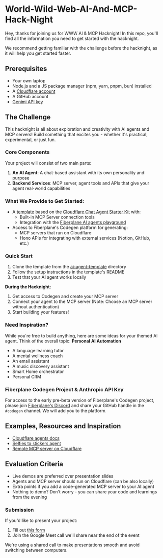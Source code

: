 # World-Wild-Web-AI-And-MCP-Hack-Night
Hey, thanks for joining us for WWW AI & MCP Hacknight! In this repo, you'll find all the information you need to get started with the hacknight.

We recommend getting familiar with the challenge before the hacknight, as it will help you get started faster.

## Prerequisites
- Your own laptop
- Node.js and a JS package manager (npm, yarn, pnpm, bun) installed
- A [Cloudflare account](https://dash.cloudflare.com/sign-up)
- A GitHub account
- [Genimi API key](https://aistudio.google.com/apikey)

## The Challenge
This hacknight is all about exploration and creativity with AI agents and MCP servers! Build something that excites you - whether it's practical, experimental, or just fun.

### Core Components
Your project will consist of two main parts:
1. **An AI Agent**: A chat-based assistant with its own personality and purpose
2. **Backend Services**: MCP server, agent tools and APIs that give your agent real-world capabilities

### What We Provide to Get Started:
- A [template](/ai-agent-template/) based on the [Cloudflare Chat Agent Starter Kit](https://github.com/cloudflare/agents-starter) with:
  - Built-in MCP Server connection tools
  - Integration with the [Fiberplane AI agents playground](https://github.com/fiberplane/fiberplane/tree/main/packages/agents)
- Access to Fiberplane's Codegen platform for generating:
  - MCP servers that run on Cloudflare
  - Hono APIs for integrating with external services (Notion, GitHub, etc.)


### Quick Start
1. Clone the template from the [ai-agent-template](/ai-agent-template) directory
2. Follow the setup instructions in the template's README
3. Test that your AI agent works locally

**During the Hacknight**:
1. Get access to Codegen and create your MCP server
2. Connect your agent to the MCP server (Note: Choose an MCP server without authentication)
3. Start building your features!

### Need Inspiration?
While you're free to build anything, here are some ideas for your themed AI agent. Think of the overall topic: **Personal AI Automation**
- A language learning tutor
- A mental wellness coach
- An email assistant
- A music discovery assistant
- Smart Home orchestrator
- Personal CRM

### Fiberplane Codegen Project & Anthropic API Key
For access to the early pre-beta version of Fiberplane's Codegen project, please join [Fiberplane's Discord](https://discord.gg/NarC9cf5vP) and share your GitHub handle in the `#codegen` channel. We will add you to the platform.


## Examples, Resources and Inspiration
- [Cloudflare agents docs](https://developers.cloudflare.com/agents/)
- [Selfies to stickers agent](https://github.com/craigsdennis/event-stickers-agent)
- [Remote MCP server on Cloudflare](https://github.com/cloudflare/ai/tree/main/demos/remote-mcp-authless)

## Evaluation Criteria
- Live demos are preferred over presentation slides
- Agents and MCP server should run on Cloudflare (can be also locally)
- Extra points if you add a code-generated MCP server to your AI agent
- Nothing to demo? Don't worry - you can share your code and learnings from the evening

### Submission
If you'd like to present your project:
1. Fill out [this form](https://forms.gle/vRmirHdUuhCj5pg76)
2. Join the Google Meet call we'll share near the end of the event

We're using a shared call to make presentations smooth and avoid switching between computers.
